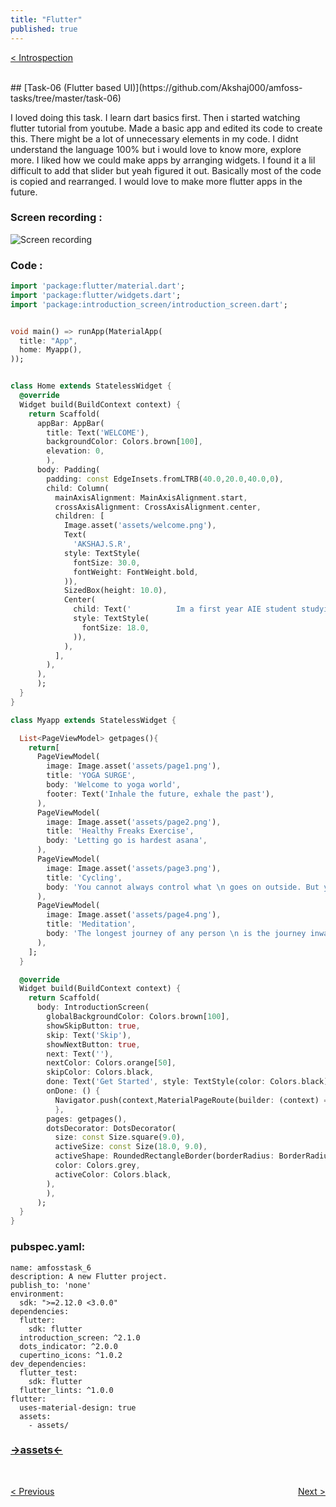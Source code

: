 ```yaml
---
title: "Flutter"
published: true
---
```

<p style="text-align:left; color:white">
<a href="/AmfossPreveshan/2021/11/19/Amfoss/index.html" >< Introspection</a>
</p>
<br/>
## [Task-06 (Flutter based UI)](https://github.com/Akshaj000/amfoss-tasks/tree/master/task-06)

I loved doing this task. I learn dart basics first. Then i started watching flutter tutorial from youtube. Made a basic app and edited its code to create this. There might be a lot of unnecessary elements in my code. I didnt understand the language 100% but i would love to know more, explore more. I liked how we could make apps by arranging widgets. I found it a lil difficult to add that slider but yeah figured it out. Basically most of the code is copied and rearranged. I would love to make more flutter apps in the future.

### Screen recording :
![Screen recording](https://j.gifs.com/OgJjlr.gif)
### Code :
```dart
import 'package:flutter/material.dart';
import 'package:flutter/widgets.dart';
import 'package:introduction_screen/introduction_screen.dart';


void main() => runApp(MaterialApp(
  title: "App",
  home: Myapp(),
));


class Home extends StatelessWidget {
  @override
  Widget build(BuildContext context) {
    return Scaffold(
      appBar: AppBar(
        title: Text('WELCOME'),
        backgroundColor: Colors.brown[100],
        elevation: 0,
        ),
      body: Padding(
        padding: const EdgeInsets.fromLTRB(40.0,20.0,40.0,0),
        child: Column(
          mainAxisAlignment: MainAxisAlignment.start,
          crossAxisAlignment: CrossAxisAlignment.center,
          children: [
            Image.asset('assets/welcome.png'),
            Text(
              'AKSHAJ.S.R',
            style: TextStyle(
              fontSize: 30.0,
              fontWeight: FontWeight.bold,
            )),
            SizedBox(height: 10.0),
            Center(
              child: Text('          Im a first year AIE student studying at Amrita,Amritapuri. I dont have a lot of hobbies but as a get away i enjoy traveling if possible and take pictures. Ive always been interested in computer science coz i dont have to get out of my comfortzone a lot but idk.... hope its gonna change. I chose ai since its a growing field and i hope i could be a building block of it. My main intention is to gain enough skill set for my future jobs or maybe studies. I wish i could bring inovations and thing a little outside the box',
              style: TextStyle(
                fontSize: 18.0,
              )),
            ),
          ],
        ),
      ),
      );
  }
}

class Myapp extends StatelessWidget {

  List<PageViewModel> getpages(){
    return[
      PageViewModel(
        image: Image.asset('assets/page1.png'),
        title: 'YOGA SURGE',
        body: 'Welcome to yoga world',
        footer: Text('Inhale the future, exhale the past'),
      ),
      PageViewModel(
        image: Image.asset('assets/page2.png'),
        title: 'Healthy Freaks Exercise',
        body: 'Letting go is hardest asana',
      ),
      PageViewModel(
        image: Image.asset('assets/page3.png'),
        title: 'Cycling',
        body: 'You cannot always control what \n goes on outside. But you can \n always control what goes on inside',
      ),
      PageViewModel(
        image: Image.asset('assets/page4.png'),
        title: 'Meditation',
        body: 'The longest journey of any person \n is the journey inward.',
      ),
    ];
  }

  @override
  Widget build(BuildContext context) {
    return Scaffold(
      body: IntroductionScreen(
        globalBackgroundColor: Colors.brown[100],
        showSkipButton: true,
        skip: Text('Skip'),
        showNextButton: true,
        next: Text(''),
        nextColor: Colors.orange[50],
        skipColor: Colors.black,
        done: Text('Get Started', style: TextStyle(color: Colors.black)),
        onDone: () {
          Navigator.push(context,MaterialPageRoute(builder: (context) => Home()));
          },
        pages: getpages(),
        dotsDecorator: DotsDecorator(
          size: const Size.square(9.0),
          activeSize: const Size(18.0, 9.0),
          activeShape: RoundedRectangleBorder(borderRadius: BorderRadius.circular(5.0)),
          color: Colors.grey,
          activeColor: Colors.black,
        ),
        ),
      );
  }
}

```
### pubspec.yaml:
```
name: amfosstask_6
description: A new Flutter project.
publish_to: 'none' 
environment:
  sdk: ">=2.12.0 <3.0.0"
dependencies:
  flutter:
    sdk: flutter
  introduction_screen: ^2.1.0
  dots_indicator: ^2.0.0
  cupertino_icons: ^1.0.2
dev_dependencies:
  flutter_test:
    sdk: flutter
  flutter_lints: ^1.0.0
flutter:
  uses-material-design: true
  assets:
    - assets/
```
### [->assets<-](https://github.com/Akshaj000/amfoss-tasks/tree/master/task-06/amfosstask_6/assets)


<br/>
<p style="text-align:left;">
<a href="/AmfossPreveshan/2021/09/27/mars/index.html" >< Previous</a>
<span style="float:right;"><a href="/AmfossPreveshan/2021/09/29/webscrapping/index.html" >Next ></a>
</span>
</p>
